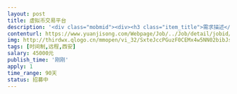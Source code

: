 ```yaml
---                
layout: post       
title: 虚拟币交易平台           
description: '<div class="mobmid"><div><h3 class="item_title">需求描述</h3><p>人员需求：Java开发工程师<br/>合作方式：技术顾问（长期合作）<br/>项目要求：<br/>1.3-5年开发经验；<br/>2.有虚拟币交易平台项目的开发经验，对于杠杆交易有深刻理解；<br/>3.工作积极认真；<br/>4.有合作意愿者，请及时和我联系，具体合作事宜详谈。</p></div><!--info end--></div>'     
contenturl: https://www.yuanjisong.com/Webpage/Job/../Job/detail/jobid/101515      
img: http://thirdwx.qlogo.cn/mmopen/vi_32/SxteJccPGuzF0CEMx4w5NN02bibJsggHiadycZu8bylRiaWWKlnadccDPADia4qz8uSMia7pJF4y4qx331dPbTibO4Rg/132             
tags: [时间制,远程,西安]            
salary: 45000元          
publish_time: '刚刚'         
apply: 1                   
time_range: 90天              
status: 招募中                  
---                 
```

